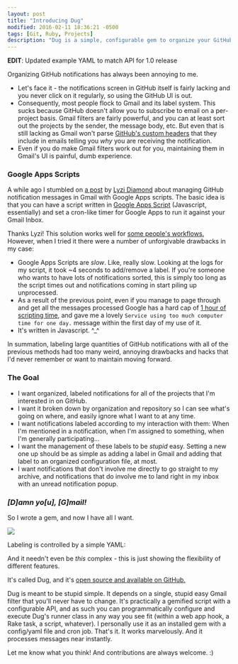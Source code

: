 ```yaml
---
layout: post
title: "Introducing Dug"
modified: 2016-02-11 18:36:21 -0500
tags: [Git, Ruby, Projects]
description: "Dug is a simple, configurable gem to organize your GitHub notification emails in ways Gmail can't and in an easier-to-maintain way than large, slow Google Apps Scripts."
---
```


**EDIT**: Updated example YAML to match API for 1.0 release

Organizing GitHub notifications has always been annoying to me.

* Let's face it - the notifications screen in GitHub itself is fairly lacking and you never click on it regularly, so using the GitHub UI is out.
* Consequently, most people flock to Gmail and its label system. This sucks because GitHub doesn't allow you to subscribe to email on a per-project
basis.  Gmail filters are fairly powerful, and you can at least sort out the projects by the sender, the message body,
etc. But even that is still lacking as Gmail won't parse [GitHub's custom headers][3] that they include in emails
telling you _why_ you are receiving the notification.
* Even if you do make Gmail filters work out for you, maintaining them in Gmail's UI is painful, dumb experience.

### Google Apps Scripts
A while ago I stumbled on [a post][1] by [Lyzi Diamond][2] about managing GitHub notification messages in Gmail with
Google Apps scripts. The basic idea is that you can have a script written in [Google Apps Script][4] (Javascript,
essentially) and set a cron-like timer for Google Apps to run it against your Gmail Inbox.

Thanks Lyzi! This solution works well for [some people's workflows.][5] However, when I tried it there were a number of
unforgivable drawbacks in my case:

* Google Apps Scripts are _slow_. Like, really slow. Looking at the logs for my script, it took ~4
  seconds to add/remove a label. If you're someone who wants to have lots of notifications sorted, this is simply too
  long as the script times out and notifications coming in start piling up unprocessed.
* As a result of the previous point, even if you manage to page through and get all the messages processed Google has a
  hard cap of [1 hour of scripting time][6], and gave me a lovely `Service using too much computer time for one day.`
  message within the first day of my use of it.
* It's written in Javascript. ^\_^

In summation, labeling large quantities of GitHub notifications with all of the previous methods had too many weird,
annoying drawbacks and hacks that I'd never remember or want to maintain moving forward.

### The Goal

* I want organized, labeled notifications for all of the projects that I'm interested in on GitHub.
* I want it broken down by organization and repository so I can see what's going on where, and easily ignore what I want
  to at any time.
* I want notifications labeled according to my interaction with them: When I'm mentioned in a notification, when I'm
  assigned to something, when I'm generally participating...
* I want the management of these labels to be _stupid_ easy. Setting a new one up should be as simple as adding a label
  in Gmail and adding that label to an organized configuration file, at most.
* I want notifications that don't involve me directly to go straight to my archive, and notifications that do involve me
  to land right in my inbox with an unread notification popup.

### _[D]amn yo[u], [G]mail!_

So I wrote a gem, and now I have all I want.

![](http://screenshots.chrisarcand.com/permd0u3k.jpg)

Labeling is controlled by a simple YAML:

<script src="https://gist.github.com/chrisarcand/55835d465e74ff8ec7ca166b670a00cd.js"></script>

And it needn't even be _this_ complex - this is just showing the flexibility of different features.

It's called Dug, and it's [open source and available on GitHub.][7]

Dug is meant to be stupid simple. It depends on a single, stupid easy Gmail filter that you'll never have to change.
It's practically a gemified script with a configurable API, and as such you can programmatically configure and execute
Dug's runner class in any way you see fit (within a web app hook, a Rake task, a script, whatever). I personally use it
as an installed gem with a config/yaml file and cron job. That's it. It works marvelously. And it processes messages
near instantly.

Let me know what you think! And contributions are always welcome. :)

[1]: http://lyzidiamond.com/posts/github-notifications-google-script/
[2]: https://twitter.com/lyzidiamond
[3]: https://developer.github.com/v3/activity/notifications/#notification-reasons
[4]: https://en.wikipedia.org/wiki/Google_Apps_Script
[5]: https://boinkor.net/2016/01/better-filters-for-gmail-with-google-apps-scripts/
[6]: https://developers.google.com/apps-script/guides/services/quotas?hl=en
[7]: https://github.com/chrisarcand/dug
